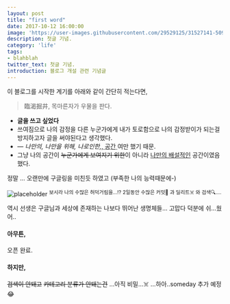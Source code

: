 ```yaml
---
layout: post
title: "first word"
date: 2017-10-12 16:00:00
image: 'https://user-images.githubusercontent.com/29529125/31527141-509de73a-b006-11e7-9758-9fa1c0d4f290.jpg'
description: 첫글 기념.
category: 'life'
tags:
- blahblah
twitter_text: 첫글 기념.
introduction: 블로그 개설 관련 기념글
---
```


이 블로그를 시작한 계기를 아래와 같이 간단히 적는다면,

> 臨渴掘井, 목마른자가 우물을 판다.

- **글을 쓰고 싶었다**
- 쓰여짐으로 나의 감정을 다른 누군가에게 내가 토로함으로 나의 감정받이가 되는걸 방지하고자 글을 써야된다고 생각했다.
- <cite>&mdash; 나만의, 나만을 위해, 나로인한,</cite>,<abbr title="HyperText Markup Langage"> 공간 </abbr> 여만 했기 때문.
- 그냥 나의 공간이 <del>누군가에게 보여지기 위한</del>이 아니라 <ins>나만의 배설적인</ins> 공간이였음 했다.

정말 ... 오랜만에 구글링을 미친듯 하였고 (부족한 나의 능력때문에-)

![placeholder](https://user-images.githubusercontent.com/29529125/31541035-5a1b810e-b048-11e7-9088-c09fb35068d4.png)
<sup>보시라 나의 수많은 허덕거림을...⁉️ 2일동안 수많은 커밋🚀 과 딜리트☠️ 와 검색🔍.... </sup>

역시 선생은 구글님과 세상에 존재하는 나보다 뛰어난 생명체들... 고맙다 덕분에 쉬...웠어..

#### 아무튼,
오픈 완료.

#### 하지만,
<del>검색이 안돼고</del> 
<del>카테고리 분류가 안돼는건</del> ...아직 비밀...☠️
...하아..someday 추가 예정😂
